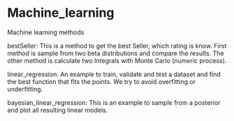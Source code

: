 # Machine_learning
Machine learning methods

bestSeller: This is a method to get the best Seller, which rating is know. First method is sample from two beta distributions
            and compare the results. The other method is calculate two Integrals with Monte Carlo (numeric process).
            
linear_regression: An example to train, validate and test a dataset and find the best function that fits the points.
                   We try to avoid overfitting or underfitting.
                   
bayesian_linear_regression: This is an example to sample from a posterior and plot all resulting linear models.
